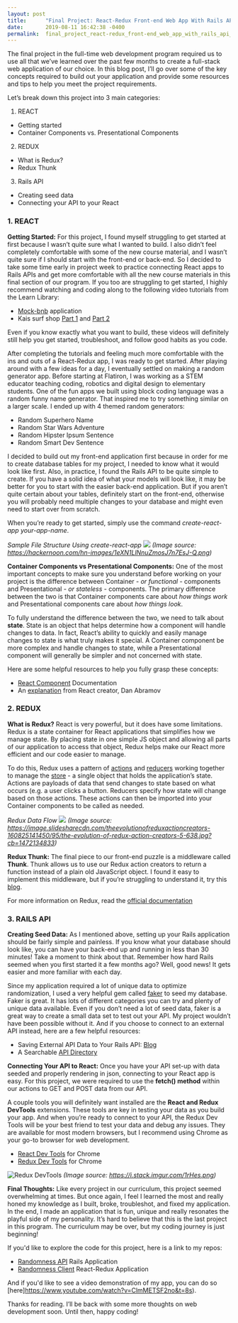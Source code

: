 ```yaml
---
layout: post
title:      "Final Project: React-Redux Front-end Web App With Rails API Back-end"
date:       2019-08-11 16:42:38 -0400
permalink:  final_project_react-redux_front-end_web_app_with_rails_api_back-end
---
```



The final project in the full-time web development program required us to use all that we’ve learned over the past few months to create a full-stack web application of our choice.  In this blog post, I’ll go over some of the key concepts required to build out your application and provide some resources and tips to help you meet the project requirements.

Let’s break down this project into 3 main categories:

1. REACT
* Getting started
* Container Components vs. Presentational Components

2. REDUX
* What is Redux?
* Redux Thunk

3. Rails API
* Creating seed data
* Connecting your API to your React


### **1. REACT**

**Getting Started:** For this project, I found myself struggling to get started at first because I wasn’t quite sure what I wanted to build.  I also didn’t feel completely comfortable with some of the new course material, and I wasn’t quite sure if I should start with the front-end or back-end.  So I decided to take some time early in project week to practice connecting React apps to Rails APIs and get more comfortable with all the new course materials in this final section of our program.  If you too are struggling to get started, I highly recommend watching and coding along to the following video tutorials from the Learn Library:

* [Mock-bnb](https://www.youtube.com/watch?v=cRuJCeXZadM) application
* Kais surf shop [Part 1](https://www.youtube.com/watch?v=nnqmLFop8Cg) and [Part 2](https://www.youtube.com/watch?v=9KrrlWy1E_A)

Even if you know exactly what you want to build, these videos will definitely still help you get started, troubleshoot, and follow good habits as you code.  

After completing the tutorials and feeling much more comfortable with the ins and outs of a React-Redux app, I was ready to get started.  After playing around with a few ideas for a day, I eventually settled on making a random generator app.  Before starting at Flatiron, I was working as a STEM educator teaching coding, robotics and digital design to elementary students.  One of the fun apps we built using block coding language was a random funny name generator.  That inspired me to try something similar on a larger scale.  I ended up with 4 themed random generators:
* Random Superhero Name
* Random Star Wars Adventure
* Random Hipster Ipsum Sentence
* Random Smart Dev Sentence

I decided to build out my front-end application first because in order for me to create database tables for my project, I needed to know what it would look like first.  Also, in practice, I found the Rails API to be quite simple to create.  If you have a solid idea of what your models will look like, it may be better for you to start with the easier back-end application.  But if you aren’t quite certain about your tables, definitely start on the front-end, otherwise you will probably need multiple changes to your database and might even need to start over from scratch.  

When you’re ready to get started, simply use the command *create-react-app your-app-name*.  

*Sample File Structure Using create-react-app*
![](https://hackernoon.com/hn-images/1*eXN1LlNnuZmosJ7n7EsJ-Q.png)
*(Image source: https://hackernoon.com/hn-images/1eXN1LlNnuZmosJ7n7EsJ-Q.png)*

**Container Components vs Presentational Components:** One of the most important concepts to make sure you understand before working on your project is the difference between Container - *or functional* - components and Presentational - *or stateless* - components.  The primary difference between the two is that  Container components care about *how things work* and Presentational components care about *how things look*.  

To fully understand the difference between the two, we need to talk about **state**.  State is an object that helps determine how a component will handle changes to data.  In fact, React’s ability to quickly and easily manage changes to state is what truly makes it special.  A Container component be more complex and handle changes to state, while a Presentational component will generally be simpler and not concerned with state.  

Here are some helpful resources to help you fully grasp these concepts:
* [React Component](https://reactjs.org/docs/react-component.html) Documentation
* An [explanation](https://medium.com/@dan_abramov/smart-and-dumb-components-7ca2f9a7c7d0#.ezqa6w143) from React creator, Dan Abramov

### **2. REDUX**

**What is Redux?**  React is very powerful, but it does have some limitations.  Redux is a state container for React applications that simplifies how we manage state.  By placing state in one simple JS object and allowing all parts of our application to access that object, Redux helps make our React more efficient and our code easier to manage.  

To do this, Redux uses a pattern of [actions](https://redux.js.org/basics/actions) and [reducers](https://redux.js.org/basics/reducers) working together to manage the [store](https://redux.js.org/basics/store) - a single object that holds the application’s state.  Actions are payloads of data that send changes to state based on what occurs (e.g. a user clicks a button.  Reducers specify how state will change based on those actions.  These actions can then be imported into your Container components to be called as needed.

*Redux Data Flow*
![](https://image.slidesharecdn.com/theevolutionofreduxactioncreators-160825141450/95/the-evolution-of-redux-action-creators-5-638.jpg?cb=1472134833)
*(Image source: https://image.slidesharecdn.com/theevolutionofreduxactioncreators-160825141450/95/the-evolution-of-redux-action-creators-5-638.jpg?cb=1472134833)*

**Redux Thunk:** The final piece to our front-end puzzle is a middleware called **Thunk**.  Thunk allows us to use our Redux action creators to return a function instead of a plain old JavaScript object.  I found it easy to implement this middleware, but if you’re struggling to understand it, try this [blog](https://daveceddia.com/what-is-a-thunk/).

For more information on Redux, read the [official documentation](https://redux.js.org/introduction/getting-started)

### **3. RAILS API**

**Creating Seed Data:** As I mentioned above, setting up your Rails application should be fairly simple and painless.  If you know what your database should look like, you can have your back-end up and running in less than 30 minutes!  Take a moment to think about that.  Remember how hard Rails seemed when you first started it a few months ago?  Well, good news!  It gets easier and more familiar with each day.  

Since my application required a lot of unique data to optimize randomization, I used a very helpful gem called [faker](https://github.com/faker-ruby/faker) to seed my database.  Faker is great.  It has lots of different categories you can try and plenty of unique data available.  Even if you don’t need a lot of seed data, faker is a great way to create a small data set to test out your API.  My project wouldn’t have been possible without it.  And if you choose to connect to an external API instead, here are a few helpful resources:
* Saving External API Data to Your Rails API: [Blog](https://itnext.io/saving-external-api-data-to-your-own-rails-api-fad0fa75066) 
* A Searchable [API Directory](https://www.programmableweb.com/apis/directory)

**Connecting Your API to React:** Once you have your API set-up with data seeded and properly rendering in json, connecting to your React app is easy.  For this project, we were required to use the **fetch() method** within our actions to GET and POST data from our API.  

A couple tools you will definitely want installed are the **React and Redux DevTools** extensions.  These tools are key in testing your data as you build your app.  And when you’re ready to connect to your API, the Redux Dev Tools will be your best friend to test your data and debug any issues.  They are available for most modern browsers, but I recommend using Chrome as your go-to browser for web development.  
* [React Dev Tools](https://chrome.google.com/webstore/detail/react-developer-tools/fmkadmapgofadopljbjfkapdkoienihi?hl=en) for Chrome
* [Redux Dev Tools](https://chrome.google.com/webstore/detail/redux-devtools/lmhkpmbekcpmknklioeibfkpmmfibljd?hl=en) for Chrome

![Redux DevTools](https://i.stack.imgur.com/1rHes.png)
*(Image source: https://i.stack.imgur.com/1rHes.png)*

**Final Thoughts:** Like every project in our curriculum, this project seemed overwhelming at times.  But once again, I feel I learned the most and really honed my knowledge as I built, broke, troubleshot, and fixed my application.  In the end, I made an application that is fun, unique and really resonates the playful side of my personality.  It’s hard to believe that this is the last project in this program.  The curriculum may be over, but my coding journey is just beginning!

If you'd like to explore the code for this project, here is a link to my repos:
* [Randomness API](https://github.com/sachinm78/Randomness-api) Rails Application
* [Randomness Client](https://github.com/sachinm78/Randomness-client) React-Redux Application

And if you'd like to see a video demonstration of my app, you can do so [here]https://www.youtube.com/watch?v=ClmMETSF2no&t=8s).

Thanks for reading.  I’ll be back with some more thoughts on web development soon.  Until then, happy coding!  

